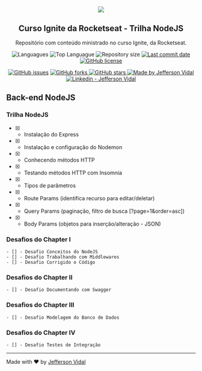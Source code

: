 <h1 align="center">
<img src="https://github.com/jeffersonvidal/Ignite-FundamentosNodeJS.git/blob/main/screens/logoBootcamp.png?raw=true">
</h1>

<h2 align="center"> Curso Ignite da Rocketseat - Trilha NodeJS</h2>

<p align="center">
  Repositório com conteúdo ministrado no curso Ignite, da Rocketseat.
</p>

<p align="center">
  <img alt="Languagues" src="https://img.shields.io/github/languages/count/jeffersonvidal/Ignite-FundamentosNodeJS.git">
  <img alt="Top Languague" src="https://img.shields.io/github/languages/top/jeffersonvidal/Ignite-FundamentosNodeJS.git">
  <img alt="Repository size" src="https://img.shields.io/github/repo-size/jeffersonvidal/Ignite-FundamentosNodeJS.git">
  <a href="https://github.com/jeffersonvidal/foodfy/commits/master">
    <img alt="Last commit date" src="https://img.shields.io/github/last-commit/jeffersonvidal/Ignite-FundamentosNodeJS.git">
  </a>
  <a href="https://github.com/jeffersonvidal/Ignite-FundamentosNodeJS.git" target="_blank">
    <img alt="GitHub license" src="https://img.shields.io/github/license/jeffersonvidal/Ignite-FundamentosNodeJS.git">
  </a>
</p>
<p align="center">
  <a href="https://github.com/jeffersonvidal/Ignite-FundamentosNodeJS.git/issues" target="_blank">
    <img alt="GitHub issues" src="https://img.shields.io/github/issues/jeffersonvidal/Ignite-FundamentosNodeJS.git"></a>
  <a href="https://github.com/jeffersonvidal/Ignite-FundamentosNodeJS.git/network" target="_blank">
    <img alt="GitHub forks" src="https://img.shields.io/github/forks/jeffersonvidal/Ignite-FundamentosNodeJS.git">
  </a>
  <a href="https://github.com/jeffersonvidal/Ignite-FundamentosNodeJS.git/stargazers" target="_blank">
    <img alt="GitHub stars" src="https://img.shields.io/github/stars/jeffersonvidal/Ignite-FundamentosNodeJS.git">
  </a>
  <a href="https://github.com/jeffersonvidal" target="_blank">
    <img alt="Made by Jefferson Vidal" src="https://img.shields.io/badge/made%20by-jeffersonvidal-informational">
  </a>
  <a href="https://www.linkedin.com/in/jeffersonvidal/" target="_blank" >
    <img alt="Linkedin - Jefferson Vidal" src="https://img.shields.io/badge/Linkedin--%23F8952D?style=social&logo=linkedin">
  </a>
</p>

## Back-end NodeJS
  ### Trilha NodeJS
  
  -[x] - Instalação do Express
  -[x] - Instalação e configuração do Nodemon
  -[x] - Conhecendo métodos HTTP
  -[x] - Testando métodos HTTP com Insomnia
  -[x] - Tipos de parâmetros
  -[x] - Route Params (identifica recurso para editar/deletar)
  -[x] - Query Params (paginação, filtro de busca [?page=1&order=asc])
  -[x] - Body Params (objetos para inserção/alteração - JSON)
  ### Desafios do Chapter I
    - [] - Desafio Conceitos do NodeJS
    - [] - Desafio Trabalhando com Middlewares
    - [] - Desafio Corrigido o Código
  ### Desafios do Chapter II
    - [] - Desafio Documentando com Swagger
  ### Desafios do Chapter III
    - [] - Desafio Modelagem do Banco de Dados
  ### Desafios do Chapter IV
    - [] - Desafio Testes de Integração

---

Made with ♥ by [Jefferson Vidal](https://github.com/jeffersonvidal)
